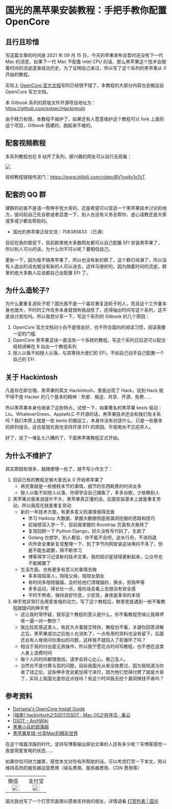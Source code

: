 # 国光的黑苹果安装教程：手把手教你配置 OpenCore

##  且行且珍惜

写这篇文章的时间是 2021 年 09 月 15 日，今天的苹果发布会暂时还没有下一代 Mac 的消息，如果下一代 Mac 不配备 intel CPU 的话，那么黑苹果这个技术会随着时间的流逝逐渐成功历史，为了证明自己来过，所以写了这个系列的黑苹果从 0 开始的教程。

实际上 [OpenCore 官方文档](https://dortania.github.io/OpenCore-Install-Guide/)写的已经很不错了，本教程的大部分内容也会搬运自 OpenCore 官方文档。

本 Gitbook 系列的原版文件开源项目地址为：https://github.com/sqlsec/Hackintosh

由于精力有限，本教程不维护了，如果还有人愿意维护这个教程可以 fork 上面的这个项目，Gitbook 搭建的，跑起来不难的。



## 配套视频教程

本系列教程也在 B 站开了系列，感兴趣的网友可以自行去观看：

![](https://image.3001.net/images/20220202/16438093107511.png)

视频教程链接传送门：https://www.bilibili.com/video/BV1yq4y1o7cT

## 配套的 QQ 群

建群的初衷不是请一帮伸手党大哥的，还是希望可以营造一个黑苹果技术讨论的地方，提问前自己先谷歌或者百度一下，别人也没有义务去帮你，虚心请教还是大家或多或少都会帮助的。

- 国光的黑苹果正经交流：708385833 （已满）

目前在我的督促下，目前群里绝大多数网友都可以自己配置 EFI 安装黑苹果了，所以别人可以的话，为什么你不可以呢？要相信自己。

更新一下，因为我不搞黑苹果了，所以也没有新的群了，这个群已经满了，所以没有人退出的话也就没有新的人可以进去，这样马很好的，因为随着时间的流逝，群里的绝大多数人应该都自己会配置 EFI 了。

## 为什么造轮子?

为什么要重复造轮子呢？国光我不是一个喜欢重复造轮子的人，而且这个工作量本身也很大，平时的工作任务本身就很有挑战性了，还得抽出时间写这个系列，这不是自讨苦吃吗。所以我想分享一下，写这个系列的 Gitbook 的几个原因：

1. OpenCore 官方文档对小白不是很友好，也不符合国内的阅读习惯，阅读需要一定的门槛
2. OpenCore 黑苹果这块一直没有一个系统的教程，写这个系列日后还可以配合视频讲解在 B 站出一个教程系列
3. 授人以鱼不如授人以渔，与其等待大佬们的 EFI，不如自己动手自己配置一个自己的 EFI

## 关于 Hackintosh

凡是存在即合理，黑苹果的英文 Hackintosh，里面出现了 Hack，说到 Hack 就不得不提 Hacker 的几个基本的精神：热爱、叛逆、共享、开源、免费......

所以黑苹果本身也继承了这些特点，试想一下，如果著名的黑苹果 kexts 驱动：Liu、WhateverGreen、AppleALC 不开源的话，黑苹果技术还会和我们有关系吗？我们本质上就是一些 kexts 的搬运工，本身并没有创造什么，只是一些基本的排列组合。这也是国光我也坚持开源 EFI 的原因，毕竟喝水不忘挖井人。

好了，说了一堆乱七八糟的了，下面黑苹果教程正式开始。

## 为什么不维护了

其实原因有很多，就随便理一些了，就不写小作文了：

1. 目前已有的教程足够大家去从 0 开始黑苹果了
    - 再完善就是一些细枝末节的事情，细节的东西耗费的时间太多
    - 授人以鱼不如授人以渔，你得学会自己捕鱼了，多多谷歌，少依赖别人
2. 黑苹果对我来说提升不大，黑苹果真正懂的话，后面安装基本上就是重复劳动，所以我现在就是重复劳动
    - 新的一年技术方面，有更多意义的事情值得去做
        - 学习 Hadoop 大数据，掌握大数据侧底层漏洞挖掘的思路和技巧
        - 前端想深入学一下，目前我掌握的 Boostrap 页面有点奥特了
        - 复现回顾一下 Python Django，好久没有写代码了，生疏了
        - Golang 也想学，别人都会，你不能不会吧，逆水行舟，不进则退
        - 内外安全重新复现整理一下，到了字节内网安装这块用的不多了，但是不能生疏要，得不断学习
        - 博客得学习记录新的技术文章，我的知识星球得更新起来，公众号也不能搁置了
    - 生活方面，也有更多有意义的事情去做
        - 多多陪陪家人，陪陪父母，陪陪女朋友
        - 有时间多陪陪猫猫，及时给他们清理猫砂，换水，剪指甲等
        - 多多运动，得长壮一点，瘦的话会看上去很没有安全感
        - 平时不熬夜，保持良好作息，少驼背，身体是革命的本钱
3. 伸手党非常打击用爱发电的动力，写了这个教程后，群里老是遇到一些不看教程就提问的伸手党
    - 这让我时常怀疑，我写这个教程的意义是什么，你不看教程凭啥让我再啰嗦一遍一对一教你？
    - 我比较反感这类人，有屁大点事就艾特你，教程也不看，关键你回答讲解之后，黑苹果成功之后他人也消失了，一点有用的资料也没有留下，后面还会有人继续问你类似的问题，这样我不就陷入了死循环了吗？
    - 相当于我的付出是无效操作，所以我宁愿花点时间写教程，也不想在这类人身上浪费时间
    - 每个人的时间都很值钱，请学会将心比心，推己及人。
    - 当然也不是付费与否的问题，目前我国光从来没收费过，因为我知道当你收了钱之后，这些伸手党会更加得寸进尺，因为他们觉得付费了就是大哥了，实际上我国光差你这点钱吗？有这个时间我去挖个漏洞换钱不香吗？

## 参考资料

- [Dortania's OpenCore Install Guide](https://dortania.github.io/OpenCore-Install-Guide/)
- [[指南] hackintosh之SSDT/DSDT · Mac OS之程序员 · 看云](https://www.kancloud.cn/chandler/mac_os/482278#SSDTDSDT_9)
- [DSDT - ArchWiki](https://wiki.archlinux.org/title/DSDT)
- [黑果小兵的部落阁](https://blog.daliansky.net/)
- [黑苹果星球-分享Mac的精彩世界](https://heipg.cn/)



在这个喧嚣浮躁的时代，坚持写博客输出原创文章的人还有多少呢？写博客感觉一直是用爱发电的状态......

如果你恰巧财力雄厚，感觉本文对你有所帮助的话，可以考虑打赏一下本文，用以维持高昂的服务器运营费用（域名费用、服务器费用、CDN 费用等）

<table>
    <tr>
        <td>微信
            <center><img src="https://image.3001.net/images/20200421/1587449920128.jpg" width="70%"></center>
        </td>
        <td width="50%">
          支付宝
            <center><img src="https://image.3001.net/images/20200421/15874503376388.jpg" width="70%"></center>
        </td>
    </tr>
</table>




国光我也写了一个打赏页面用以感谢支持我的朋友，详情请看 [打赏列表 | 国光](https://www.sqlsec.com/dashang.html)
